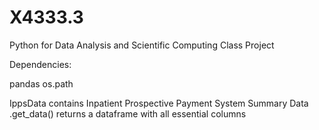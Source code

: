 # X4333.3
Python for Data Analysis and Scientific Computing Class Project

Dependencies:

pandas
os.path

IppsData contains Inpatient Prospective Payment System Summary Data
.get_data() returns a dataframe with all essential columns
